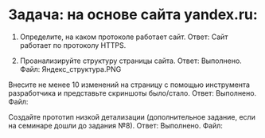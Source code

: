 # Задача: на основе сайта yandex.ru:
1. Определите, на каком протоколе работает сайт.
Ответ: Сайт работает по протоколу HTTPS.

2. Проанализируйте структуру страницы сайта.
Ответ: Выполнено. Файл: Яндекс_структура.PNG

Внесите не менее 10 изменений на страницу с помощью инструмента разработчика и представьте скриншоты было/стало.
Ответ: Выполнено. Файл:

Создайте прототип низкой детализации (дополнительное задание, если на семинаре дошли до задания №8).
Ответ: Выполнено. Файл: 
